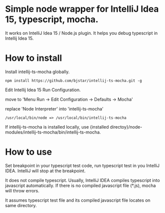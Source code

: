 # Simple node wrapper for IntelliJ Idea 15, typescript, mocha.

It works on IntelliJ Idea 15 / Node.js plugin. It helps you debug typescript in Intellij Idea 15.

# How to install

Install intellij-ts-mocha globally.
```
npm install https://github.com/bjstar/intellij-ts-mocha.git -g
```

Edit Intellij Idea 15 Run Configuration.

move to 'Menu Run -> Edit Configuration -> Defaults -> Mocha'

replace 'Node Interpreter' into 'intellij-ts-mocha'

```
/usr/local/bin/node => /usr/local/bin/intellij-ts-mocha
```
If intellij-ts-mocha is installed locally, use {installed directoy}/node-modules/intellij-ts-mocha/bin/intellij-ts-mocha.

# How to use

Set breakpoint in your typescript test code, run typescript test in you IntelliJ IDEA.
IntelliJ will stop at the breakpoint.

It does not compile typescript. Usually, IntelliJ IDEA compiles typescript into javascript automatically. 
If there is no compiled javascript file (*.js), mocha will throw errors.

It assumes typescript test file and its compiled javascript file locates on same directory.
 